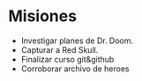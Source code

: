 # Misiones

* Investigar planes de Dr. Doom.
* Capturar a Red Skull.
* Finalizar curso git&github
* Corroborar archivo de heroes
